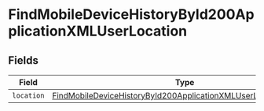 # FindMobileDeviceHistoryById200ApplicationXMLUserLocation


## Fields

| Field                                                                                                                                                           | Type                                                                                                                                                            | Required                                                                                                                                                        | Description                                                                                                                                                     |
| --------------------------------------------------------------------------------------------------------------------------------------------------------------- | --------------------------------------------------------------------------------------------------------------------------------------------------------------- | --------------------------------------------------------------------------------------------------------------------------------------------------------------- | --------------------------------------------------------------------------------------------------------------------------------------------------------------- |
| `location`                                                                                                                                                      | [FindMobileDeviceHistoryById200ApplicationXMLUserLocationLocation](../../models/operations/findmobiledevicehistorybyid200applicationxmluserlocationlocation.md) | :heavy_minus_sign:                                                                                                                                              | N/A                                                                                                                                                             |